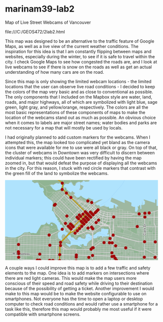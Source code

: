 # marinam39-lab2
Map of Live Street Webcams of Vancouver

file:///C:/GEOS472/2lab2.html

This map was designed to be an alternative to the traffic feature of Google Maps, as well as a live view of the current weather conditions. The inspiration for this idea is that I am constantly flipping between maps and websites, especially during the winter, to see if it is safe to travel within the city. I check Google Maps to see how congested the roads are, and I look at live webcams to see if there is snow on the roads as well as get an actual understanding of how many cars are on the road.

Since this map is only showing the limited webcam locations - the limited locations that the user can observe live road conditions - I decided to keep the colors of the map very basic and as close to conventional as possible. The only components that I included on the Mapbox style are water, land, roads, and major highways, all of which are symbolized with light blue, sage green, light gray, and yellow/orange, respectively. The colors are all the most basic representations of these components of maps to make the location of the webcams stand out as much as possible. An obvious choice when it comes to labels are major street names; water bodies and parks are not necessary for a map that will mostly be used by locals. 

I had originally planned to add custom markers for the webcams. When I attempted this, the map looked too complicated yet bland as the camera icons that were available for me to use were all black or gray. On top of that, the cluster of webcams in Downtown was very difficult to discern between individual markers; this could have been rectified by having the map zoomed in, but that would defeat the purpose of displaying all the webcams in the city. For this reason, I stuck with red circle markers that contrast with the green fill of the land to symbolize the webcams. 

![alt text](https://github.com/marinam39/marinam39-lab2/blob/9570c0dd1f41db2e866494856b4a66ee35fe8fa3/lab2%20screenshot.PNG "Downtown Detail: Cluster of Cameras")

A couple ways I could improve this map is to add a few traffic and safety elements to the map. One idea is to add markers on intersections where there are red light cameras. This would make the map users more conscious of their speed and road safety while driving to their destination because of the possibility of getting a ticket. Another improvement I would make to this map would be to make the website configurable to use on smartphones. Not everyone has the time to open a laptop or desktop computer to check road conditions and would rather use a smartphone for a task like this, therefore this map would probably me most useful if it were compatible with smartphone screens.




